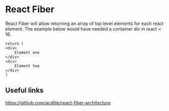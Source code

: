 # React Fiber

React Fiber will allow returning an array of top level elements for each react element. The example below would have needed a container div in react < 16.

```
return (
<div>
    Element one
</div>
<div>
    Element two
</div>    
)
```


## Useful links

https://github.com/acdlite/react-fiber-architecture